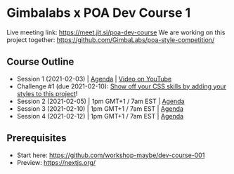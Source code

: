 # Gimbalabs x POA Dev Course 1

Live meeting link: https://meet.jit.si/poa-dev-course
We are working on this project together: https://github.com/GimbaLabs/poa-style-competition/

## Course Outline
- Session 1 (2021-02-03) | [Agenda](https://github.com/GimbaLabs/poa-dev-course-1/blob/main/session-01.md) | [Video on YouTube](https://youtu.be/SdKnynfCjKg)
- Challenge #1 (due 2021-02-10): [Show off your CSS skills by adding your styles to this project](https://github.com/GimbaLabs/poa-style-competition)!
- Session 2 (2021-02-05) | 1pm GMT+1 / 7am EST | [Agenda](https://github.com/GimbaLabs/poa-dev-course-1/blob/main/session-02.md)
- Session 3 (2021-02-10) | 1pm GMT+1 / 7am EST | [Agenda](https://github.com/GimbaLabs/poa-dev-course-1/blob/main/session-03.md)
- Session 4 (2021-02-12) | 1pm GMT+1 / 7am EST | [Agenda](https://github.com/GimbaLabs/poa-dev-course-1/blob/main/session-04.md)

## Prerequisites
- Start here: https://github.com/workshop-maybe/dev-course-001
- Preview: https://nextjs.org/
